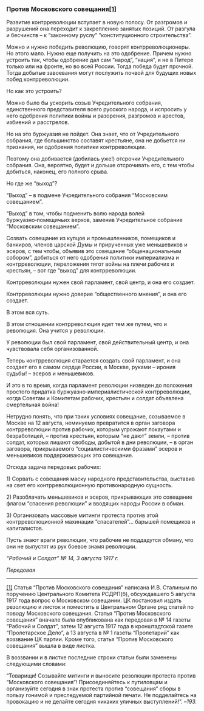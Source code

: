 ### Против Московского совещания[**[1]**](#_ftn1)

Развитие контрреволюции вступает в новую полосу. От разгромов и разрушений она переходит к закреплению занятых позиций. От разгула и бесчинств – к “законному руслу” “конституционного строительства”.

Можно и нужно победить революцию, говорят контрреволюционеры. Но этого мало. Нужно еще получить на это одобрение. Причем нужно устроить так, чтобы одобрение дал сам “народ”, “нация”, и не в Питере только или на фронте, но во всей России. Тогда победа будет прочной. Тогда добытые завоевания могут послужить почвой для будущих новых побед контрреволюции.

Но как это устроить?

Можно было бы ускорить созыв Учредительного собрания, единственного представителя всего русского народа, и испросить у него одобрения политики войны и разорения, разгромов и арестов, избиений и расстрелов.

Но на это буржуазия не пойдет. Она знает, что от Учредительного собрания, где большинство составят крестьяне, она не добьется ни признания, ни одобрения политики контрреволюции.

Поэтому она добивается (добилась уже!) отсрочки Учредительного собрания. Она, вероятно, будет и дольше отсрочивать его, с тем чтобы добиться, наконец, его полного срыва.

Но где же “выход”?

“Выход” – в подмене Учредительного собрания “Московским совещанием”.

“Выход” в том, чтобы подменить волю народа волей буржуазно‑помещичьих верхов, заменив Учредительное собрание “Московским совещанием”.

Созвать совещание из купцов и промышленников, помещиков и банкиров, членов царской Думы и прирученных уже меньшевиков и эсеров, с тем чтобы, объявив это совещание “общенациональным собором”, добиться от него одобрения политики империализма и контрреволюции, переложения тягот войны на плечи рабочих и крестьян, – вот где “выход” для контрреволюции.

Контрреволюции нужен свой парламент, свой центр, и она его создает.

Контрреволюции нужно доверие “общественного мнения”, и она его создает.

В этом вся суть.

В этом отношении контрреволюция идет тем же путем, что и революция. Она учится у революции.

У революции был свой парламент, свой действительный центр, и она чувствовала себя организованной.

Теперь контрреволюция старается создать свой парламент, и она создает его в самом сердце России, в Москве, руками – ирония судьбы! – эсеров и меньшевиков.

И это в то время, когда парламент революции низведен до положения простого придатка буржуазно‑империалистической контрреволюции, когда Советам и Комитетам рабочих, крестьян и солдат объявлена смертельная война!

Нетрудно понять, что при таких условиях совещание, созываемое в Москве на 12 августа, неминуемо превратится в орган заговора контрреволюции против рабочих, которым угрожают локаутами и безработицей, – против крестьян, которым “не дают” земли, – против солдат, которых лишают свободы, добытой в дни революции, – в орган заговора, прикрываемого “социалистическими фразами” эсеров и меньшевиков поддерживающих это совещание.

Отсюда задача передовых рабочих:

1) Сорвать с совещания маску народного представительства, выставив на свет его контрреволюционную противонародную сущность.

2) Разоблачать меньшевиков и эсеров, прикрывающих это совещание флагом “спасения революции” и вводящих народы России в обман.

3) Организовать массовые митинги протеста против этой контрреволюционной махинации “спасателей”… барышей помещиков и капиталистов.

Пусть знают враги революции, что рабочие не поддадутся обману, что они не выпустят из рук боевое знамя революции.

_“Рабочий и Солдат” №_ _14, 3 августа 1917_ _г._

_Передовая_

  

---

[[1]](#_ftnref1) Статья “Против Московского совещания” написана И.В. Сталиным по поручению Центрального Комитета РСДРП(б), обсуждавшего 5 августа 1917 года вопрос о Московском совещании. ЦК постановил издать резолюцию и листок и поместить в Центральном Органе ряд статей по поводу Московского совещания. Статья “Против Московского совещания” вначале была опубликована как передовая в № 14 газеты “Рабочий и Солдат”, затем 12 августа 1917 года в кронштадтской газете “Пролетарское Дело”, а 13 августа в № 1 газеты “Пролетарий” как воззвание ЦК партии. Кроме того, статья “Против Московского совещания” вышла в виде листка.

В воззвании и в листке последние строки статьи были заменены следующими словами:

“Товарищи! Созывайте митинги и выносите резолюции протеста против “Московского совещания”! Присоединяйтесь к путиловцам и организуйте сегодня в знак протеста против “совещания” сборы в пользу гонимой и преследуемой партийной печати. Не подделайтесь на провокацию и не делайте сегодня никаких уличных выступлений!”. –_193._